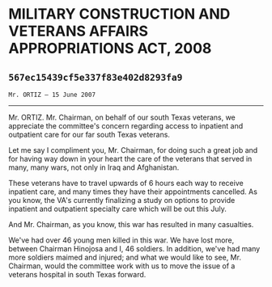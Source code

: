 # MILITARY CONSTRUCTION AND VETERANS AFFAIRS APPROPRIATIONS ACT, 2008
## `567ec15439cf5e337f83e402d8293fa9`
`Mr. ORTIZ — 15 June 2007`

---


Mr. ORTIZ. Mr. Chairman, on behalf of our south Texas veterans, we 
appreciate the committee's concern regarding access to inpatient and 
outpatient care for our far south Texas veterans.

Let me say I compliment you, Mr. Chairman, for doing such a great job 
and for having way down in your heart the care of the veterans that 
served in many, many wars, not only in Iraq and Afghanistan.

These veterans have to travel upwards of 6 hours each way to receive 
inpatient care, and many times they have their appointments cancelled. 
As you know, the VA's currently finalizing a study on options to 
provide inpatient and outpatient specialty care which will be out this 
July.

And Mr. Chairman, as you know, this war has resulted in many 
casualties.


We've had over 46 young men killed in this war. We have lost more, 
between Chairman Hinojosa and I, 46 soldiers. In addition, we've had 
many more soldiers maimed and injured; and what we would like to see, 
Mr. Chairman, would the committee work with us to move the issue of a 
veterans hospital in south Texas forward.